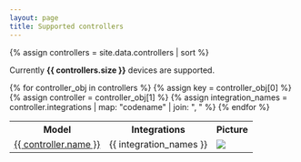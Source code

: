 ```yaml
---
layout: page
title: Supported controllers
---
```


{% assign controllers = site.data.controllers | sort %}

Currently **{{ controllers.size }}** devices are supported.

<table style="width:100%">
  <tr>
    <th>Model</th>
    <th>Integrations</th>
    <th>Picture</th>
  </tr>
  {% for controller_obj in controllers %}
    {% assign key = controller_obj[0] %}
    {% assign controller = controller_obj[1] %}
    {% assign integration_names = controller.integrations | map: "codename" | join: ", " %}
    <tr>
            <td><a href="/controllerx/controllers/{{key}}">{{ controller.name }}</a></td>
            <td>{{ integration_names }}</td>
            <td><img src="/controllerx/assets/img/{{ key }}.jpeg" /></td>
    </tr>
    {% endfor %}
</table>
